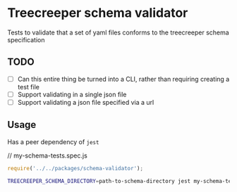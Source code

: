 # Treecreeper schema validator

Tests to validate that a set of yaml files conforms to the treecreeper schema specification

## TODO

-   [ ] Can this entire thing be turned into a CLI, rather than requiring creating a test file
-   [ ] Support validating in a single json file
-   [ ] Support validating a json file specified via a url

## Usage

Has a peer dependency of `jest`

// my-schema-tests.spec.js

```js
require('../../packages/schema-validator');
```

```sh
TREECREEPER_SCHEMA_DIRECTORY=path-to-schema-directory jest my-schema-tests.spec.js
```
